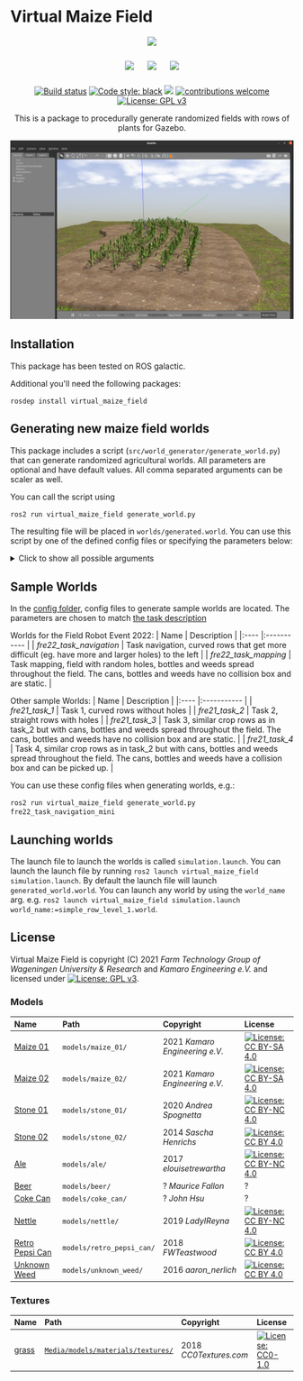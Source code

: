 # Virtual Maize Field

<p float="left" align="middle">
  <img src="https://www.fieldrobot.com/event/wp-content/uploads/2021/05/FRE-logo-v03.png" width="250">
</p>
<p float="left" align="middle"> 
  <img src="https://www.fieldrobot.com/event/wp-content/uploads/2021/02/WUR_RGB_standard-1-300x57.png" width="250" style="margin: 10px;"> 
  <img src="https://www.uni-hohenheim.de/typo3conf/ext/uni_layout/Resources/Public/Images/uni-logo-en.svg" width="250" style="margin: 10px;">
  <img src="https://kamaro-engineering.de/wp-content/uploads/2015/03/Kamaro_Logo-1.png" width="250" style="margin: 10px;">
</p>
<p align="middle">
  <a href="https://github.com/FieldRobotEvent/virtual_maize_field/actions/workflows/ros.yml"><img src="https://github.com/FieldRobotEvent/virtual_maize_field/actions/workflows/ros.yml/badge.svg" alt="Build status" /></a>
  <a href="https://github.com/psf/black"><img src="https://img.shields.io/badge/code%20style-black-000000.svg" alt="Code style: black"/></a>
   <a href="https://pycqa.github.io/isort/"><img src="https://img.shields.io/badge/%20imports-isort-%231674b1?style=flat&labelColor=ef8336"/></a>
  <a href="https://github.com/FieldRobotEvent/Virtual_Field_Robot_Event/discussions"><img src="https://img.shields.io/badge/contributions-welcome-brightgreen.svg?style=flat" alt="contributions welcome"/></a>
  <a href="https://www.gnu.org/licenses/gpl-3.0"><img src="https://img.shields.io/badge/License-GPLv3-blue.svg" alt="License: GPL v3"/></a>
</p>
<p align="middle">
  This is a package to procedurally generate randomized fields with rows of plants for Gazebo.
</p>

![Screenshot of a generated map with maize plants and pumpkins](./misc/screenshot_v4.0.png)

## Installation
This package has been tested on ROS galactic.

Additional you'll need the following packages:

```commandline
rosdep install virtual_maize_field
```

## Generating new maize field worlds
This package includes a script (`src/world_generator/generate_world.py`) that can generate randomized agricultural worlds. All parameters are optional and have default values. All comma separated arguments can be scaler as well. 

You can call the script using
```bash
ros2 run virtual_maize_field generate_world.py
```
The resulting file will be placed in `worlds/generated.world`. You can use this script by one of the defined config files or specifying the parameters below:
<details>
  <summary>Click to show all possible arguments</summary>
  
  ```
  usage: generate_world.py [-h] [--row_length ROW_LENGTH]
                          [--rows_curve_budget ROWS_CURVE_BUDGET]
                          [--row_width ROW_WIDTH] [--rows_count ROWS_COUNT]
                          [--row_segments ROW_SEGMENTS]
                          [--row_segment_straight_length_min ROW_SEGMENT_STRAIGHT_LENGTH_MIN]
                          [--row_segment_straight_length_max ROW_SEGMENT_STRAIGHT_LENGTH_MAX]
                          [--row_segment_curved_radius_min ROW_SEGMENT_CURVED_RADIUS_MIN]
                          [--row_segment_curved_radius_max ROW_SEGMENT_CURVED_RADIUS_MAX]
                          [--row_segment_curved_arc_measure_min ROW_SEGMENT_CURVED_ARC_MEASURE_MIN]
                          [--row_segment_curved_arc_measure_max ROW_SEGMENT_CURVED_ARC_MEASURE_MAX]
                          [--row_segment_island_radius_min ROW_SEGMENT_ISLAND_RADIUS_MIN]
                          [--row_segment_island_radius_max ROW_SEGMENT_ISLAND_RADIUS_MAX]
                          [--ground_resolution GROUND_RESOLUTION]
                          [--ground_elevation_max GROUND_ELEVATION_MAX]
                          [--ground_headland GROUND_HEADLAND]
                          [--ground_ditch_depth GROUND_DITCH_DEPTH]
                          [--plant_spacing_min PLANT_SPACING_MIN]
                          [--plant_spacing_max PLANT_SPACING_MAX]
                          [--plant_height_min PLANT_HEIGHT_MIN]
                          [--plant_height_max PLANT_HEIGHT_MAX]
                          [--plant_radius PLANT_RADIUS]
                          [--plant_radius_noise PLANT_RADIUS_NOISE]
                          [--plant_placement_error_max PLANT_PLACEMENT_ERROR_MAX]
                          [--plant_mass PLANT_MASS] [--hole_prob HOLE_PROB]
                          [--hole_size_max HOLE_SIZE_MAX]
                          [--crop_types CROP_TYPES] [--litters LITTERS]
                          [--litter_types LITTER_TYPES] [--weeds WEEDS]
                          [--weed_types WEED_TYPES]
                          [--ghost_objects GHOST_OBJECTS]
                          [--location_markers LOCATION_MARKERS]
                          [--load_from_file LOAD_FROM_FILE] [--seed SEED]
                          [config_file]

  Generate a virtual maize field world for Gazebo.

  positional arguments:
    config_file           Config file name in the config folder

  optional arguments:
    -h, --help            show this help message and exit
    --row_length ROW_LENGTH
                          default_value: 12.0
    --rows_curve_budget ROWS_CURVE_BUDGET
                          default_value: 1.5707963267948966
    --row_width ROW_WIDTH
                          default_value: 0.75
    --rows_count ROWS_COUNT
                          default_value: 6
    --row_segments ROW_SEGMENTS
                          default_value: straight,curved
    --row_segment_straight_length_min ROW_SEGMENT_STRAIGHT_LENGTH_MIN
                          default_value: 1
    --row_segment_straight_length_max ROW_SEGMENT_STRAIGHT_LENGTH_MAX
                          default_value: 2.5
    --row_segment_curved_radius_min ROW_SEGMENT_CURVED_RADIUS_MIN
                          default_value: 3.0
    --row_segment_curved_radius_max ROW_SEGMENT_CURVED_RADIUS_MAX
                          default_value: 10.0
    --row_segment_curved_arc_measure_min ROW_SEGMENT_CURVED_ARC_MEASURE_MIN
                          default_value: 0.3
    --row_segment_curved_arc_measure_max ROW_SEGMENT_CURVED_ARC_MEASURE_MAX
                          default_value: 1.0
    --row_segment_island_radius_min ROW_SEGMENT_ISLAND_RADIUS_MIN
                          default_value: 1.0
    --row_segment_island_radius_max ROW_SEGMENT_ISLAND_RADIUS_MAX
                          default_value: 3.0
    --ground_resolution GROUND_RESOLUTION
                          default_value: 0.02
    --ground_elevation_max GROUND_ELEVATION_MAX
                          default_value: 0.2
    --ground_headland GROUND_HEADLAND
                          default_value: 2.0
    --ground_ditch_depth GROUND_DITCH_DEPTH
                          default_value: 0.3
    --plant_spacing_min PLANT_SPACING_MIN
                          default_value: 0.13
    --plant_spacing_max PLANT_SPACING_MAX
                          default_value: 0.19
    --plant_height_min PLANT_HEIGHT_MIN
                          default_value: 0.3
    --plant_height_max PLANT_HEIGHT_MAX
                          default_value: 0.6
    --plant_radius PLANT_RADIUS
                          default_value: 0.3
    --plant_radius_noise PLANT_RADIUS_NOISE
                          default_value: 0.05
    --plant_placement_error_max PLANT_PLACEMENT_ERROR_MAX
                          default_value: 0.02
    --plant_mass PLANT_MASS
                          default_value: 0.3
    --hole_prob HOLE_PROB
                          default_value: 0.06,0.06,0.04,0.04,0.0,0.0
    --hole_size_max HOLE_SIZE_MAX
                          default_value: 7,5,5,3,0,0
    --crop_types CROP_TYPES
                          default_value: maize_01,maize_02
    --litters LITTERS     default_value: 0
    --litter_types LITTER_TYPES
                          default_value: ale,beer,coke_can,retro_pepsi_can
    --weeds WEEDS         default_value: 0
    --weed_types WEED_TYPES
                          default_value: nettle,unknown_weed
    --ghost_objects GHOST_OBJECTS
                          default_value: False
    --location_markers LOCATION_MARKERS
                          default_value: False
    --load_from_file LOAD_FROM_FILE
                          default_value: None
    --seed SEED           default_value: -1
  ```
</details>

## Sample Worlds
In the [config folder](config/), config files to generate sample worlds are located. The parameters are chosen to match [the task description](https://www.fieldrobot.com/event/index.php/contest/)

Worlds for the Field Robot Event 2022:
| Name | Description |
|:---- |:----------- |
| *fre22_task_navigation* | Task navigation, curved rows that get more difficult (eg. have more and larger holes) to the left |
| *fre22_task_mapping* | Task mapping, field with random holes, bottles and weeds spread throughout the field. The cans, bottles and weeds have no collision box and are static. |

Other sample Worlds:
| Name | Description |
|:---- |:----------- |
| *fre21_task_1* | Task 1, curved rows without holes |
| *fre21_task_2* | Task 2, straight rows with holes |
| *fre21_task_3* | Task 3, similar crop rows as in task_2 but with cans, bottles and weeds spread throughout the field. The cans, bottles and weeds have no collision box and are static. |
| *fre21_task_4* | Task 4, similar crop rows as in task_2 but with cans, bottles and weeds spread throughout the field. The cans, bottles and weeds have a collision box and can be picked up. |

You can use these config files when generating worlds, e.g.:
```commandline
ros2 run virtual_maize_field generate_world.py fre22_task_navigation_mini
```

## Launching worlds
The launch file to launch the worlds is called `simulation.launch`. You can launch the launch file by running `ros2 launch virtual_maize_field simulation.launch`. By default the launch file will launch `generated_world.world`. You can launch any world by using the `world_name` arg. e.g. `ros2 launch virtual_maize_field simulation.launch world_name:=simple_row_level_1.world`.

## License
Virtual Maize Field is copyright (C) 2021 *Farm Technology Group of Wageningen University & Research* and *Kamaro Engineering e.V.* and licensed under [![License: GPL v3](https://img.shields.io/badge/License-GPLv3-blue.svg)](https://www.gnu.org/licenses/gpl-3.0).

### Models
| Name | Path | Copyright | License |
|:---- |:---- |:--------- |:------- |
| [Maize 01](models/maize_01/model.config) | `models/maize_01/` | 2021 *Kamaro Engineering e.V.* | [![License: CC BY-SA 4.0](https://img.shields.io/badge/License-CC%20BY--SA%204.0-lightgrey.svg)](https://creativecommons.org/licenses/by-sa/4.0/) |
| [Maize 02](models/maize_02/model.config) | `models/maize_02/` | 2021 *Kamaro Engineering e.V.* | [![License: CC BY-SA 4.0](https://img.shields.io/badge/License-CC%20BY--SA%204.0-lightgrey.svg)](https://creativecommons.org/licenses/by-sa/4.0/) |
| [Stone 01](models/stone_01/model.config) | `models/stone_01/` | 2020 *Andrea Spognetta* | [![License: CC BY-NC 4.0](https://img.shields.io/badge/License-CC%20BY--NC%204.0-lightgrey.svg)](https://creativecommons.org/licenses/by-nc/4.0/) |
| [Stone 02](models/stone_02/model.config) | `models/stone_02/` | 2014 *Sascha Henrichs* | [![License: CC BY 4.0](https://img.shields.io/badge/License-CC%20BY%204.0-lightgrey.svg)](https://creativecommons.org/licenses/by/4.0/) |
| [Ale](models/ale/model.config) | `models/ale/` | 2017 *elouisetrewartha* | [![License: CC BY-NC 4.0](https://img.shields.io/badge/License-CC%20BY--NC%204.0-lightgrey.svg)](https://creativecommons.org/licenses/by-nc/4.0/) |
| [Beer](models/beer/model.config) | `models/beer/` | ? *Maurice Fallon* | ? |
| [Coke Can](models/coke_can/model.config) | `models/coke_can/` | ? *John Hsu* | ? |
| [Nettle](models/nettle/model.config) | `models/nettle/` | 2019 *LadyIReyna* | [![License: CC BY-NC 4.0](https://img.shields.io/badge/License-CC%20BY--NC%204.0-lightgrey.svg)](https://creativecommons.org/licenses/by-nc/4.0/) |
| [Retro Pepsi Can](models/retro_pepsi_can/model.config) | `models/retro_pepsi_can/` | 2018 *FWTeastwood* | [![License: CC BY 4.0](https://img.shields.io/badge/License-CC%20BY%204.0-lightgrey.svg)](https://creativecommons.org/licenses/by/4.0/) |
| [Unknown Weed](models/unknown_weed/model.config) | `models/unknown_weed/` | 2016 *aaron_nerlich* | [![License: CC BY 4.0](https://img.shields.io/badge/License-CC%20BY%204.0-lightgrey.svg)](https://creativecommons.org/licenses/by/4.0/) |

### Textures
| Name | Path | Copyright | License |
|:---- |:---- |:--------- |:------- |
| [grass](https://cc0textures.com/view?id=Ground003) | [`Media/models/materials/textures/`](Media/models/materials/textures/) | 2018 *CC0Textures.com* | [![License: CC0-1.0](https://img.shields.io/badge/License-CC0%201.0-lightgrey.svg)](http://creativecommons.org/publicdomain/zero/1.0/) |

